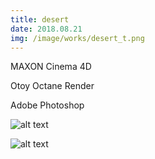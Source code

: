```yaml
---
title: desert
date: 2018.08.21
img: /image/works/desert_t.png
---
```

MAXON Cinema 4D

Otoy Octane Render

Adobe Photoshop



![alt text](https://lh3.google.com/u/0/d/1qN5mtJ13Ba9IobakqU7JA9wXhr6lgmO0)

![alt text](https://lh3.google.com/u/0/d/1govWcmWIcWxgN6KCugZgzuIS-5qlmZcV)
